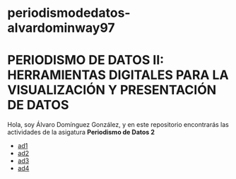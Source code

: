 # periodismodedatos-alvardominway97
# PERIODISMO DE DATOS II: HERRAMIENTAS DIGITALES PARA LA VISUALIZACIÓN Y PRESENTACIÓN DE DATOS 
Hola, soy Álvaro Domínguez González, y en este repositorio encontrarás las actividades de la asigatura **Periodismo de Datos 2** 
- [ad1](https://github.com/nebrijas/periodismodedatos-alvardominway97/ad1.html)
- [ad2](https://github.com/nebrijas/periodismodedatos-alvardominway97/ad2.html)
- [ad3](https://github.com/nebrijas/periodismodedatos-alvardominway97/api-covid19-pandas.html) 
- [ad4]() 
